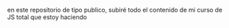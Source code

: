 en este repositorio de tipo publico, subiré todo el contenido de mi curso de JS total que estoy haciendo
